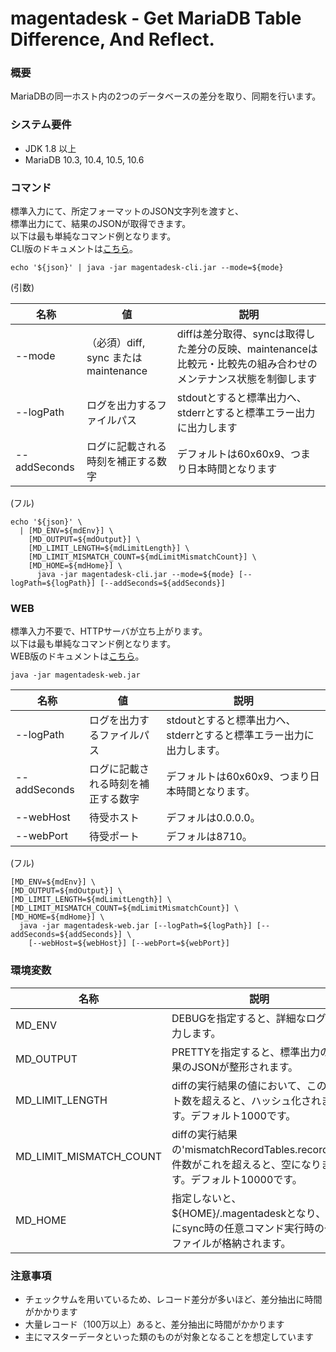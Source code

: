 # magentadesk - Get MariaDB Table Difference, And Reflect.

### 概要

MariaDBの同一ホスト内の2つのデータベースの差分を取り、同期を行います。  

### システム要件

* JDK 1.8 以上
* MariaDB 10.3, 10.4, 10.5, 10.6

### コマンド

標準入力にて、所定フォーマットのJSON文字列を渡すと、  
標準出力にて、結果のJSONが取得できます。  
以下は最も単純なコマンド例となります。  
CLI版のドキュメントは[こちら](cli/README.ja.md)。  

    echo '${json}' | java -jar magentadesk-cli.jar --mode=${mode}

(引数)  

|名称|値|説明|
|---|---|---|
|--mode|（必須）diff, sync または maintenance|diffは差分取得、syncは取得した差分の反映、maintenanceは比較元・比較先の組み合わせのメンテナンス状態を制御します|
|--logPath|ログを出力するファイルパス|stdoutとすると標準出力へ、stderrとすると標準エラー出力に出力します|
|--addSeconds|ログに記載される時刻を補正する数字|デフォルトは60x60x9、つまり日本時間となります|

(フル)  

    echo '${json}' \
      | [MD_ENV=${mdEnv}] \
        [MD_OUTPUT=${mdOutput}] \
        [MD_LIMIT_LENGTH=${mdLimitLength}] \
        [MD_LIMIT_MISMATCH_COUNT=${mdLimitMismatchCount}] \
        [MD_HOME=${mdHome}] \
          java -jar magentadesk-cli.jar --mode=${mode} [--logPath=${logPath}] [--addSeconds=${addSeconds}]

### WEB

標準入力不要で、HTTPサーバが立ち上がります。  
以下は最も単純なコマンド例となります。  
WEB版のドキュメントは[こちら](web/README.ja.md)。

    java -jar magentadesk-web.jar

|名称|値|説明|
|---|---|---|
|--logPath|ログを出力するファイルパス|stdoutとすると標準出力へ、stderrとすると標準エラー出力に出力します。|
|--addSeconds|ログに記載される時刻を補正する数字|デフォルトは60x60x9、つまり日本時間となります。|
|--webHost|待受ホスト|デフォルは0.0.0.0。|
|--webPort|待受ポート|デフォルは8710。|

(フル)  

    [MD_ENV=${mdEnv}] \
    [MD_OUTPUT=${mdOutput}] \
    [MD_LIMIT_LENGTH=${mdLimitLength}] \
    [MD_LIMIT_MISMATCH_COUNT=${mdLimitMismatchCount}] \
    [MD_HOME=${mdHome}] \
      java -jar magentadesk-web.jar [--logPath=${logPath}] [--addSeconds=${addSeconds}] \
        [--webHost=${webHost}] [--webPort=${webPort}]

### 環境変数  

|名称|説明|
|---|---|
|MD_ENV|DEBUGを指定すると、詳細なログを出力します。|
|MD_OUTPUT|PRETTYを指定すると、標準出力の結果のJSONが整形されます。|
|MD_LIMIT_LENGTH|diffの実行結果の値において、このバイト数を超えると、ハッシュ化されます。デフォルト1000です。|
|MD_LIMIT_MISMATCH_COUNT|diffの実行結果の'mismatchRecordTables.records'の件数がこれを超えると、空になります。デフォルト10000です。|
|MD_HOME|指定しないと、${HOME}/.magentadeskとなり、ここにsync時の任意コマンド実行時の一時ファイルが格納されます。|

### 注意事項

* チェックサムを用いているため、レコード差分が多いほど、差分抽出に時間がかかります
* 大量レコード（100万以上）あると、差分抽出に時間がかかります
* 主にマスターデータといった類のものが対象となることを想定しています
